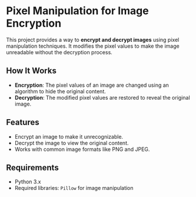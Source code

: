 # Pixel Manipulation for Image Encryption

This project provides a way to **encrypt and decrypt images** using pixel manipulation techniques. It modifies the pixel values to make the image unreadable without the decryption process.

## How It Works

- **Encryption**: The pixel values of an image are changed using an algorithm to hide the original content.
- **Decryption**: The modified pixel values are restored to reveal the original image.

## Features

- Encrypt an image to make it unrecognizable.
- Decrypt the image to view the original content.
- Works with common image formats like PNG and JPEG.

## Requirements

- Python 3.x
- Required libraries: `Pillow` for image manipulation
